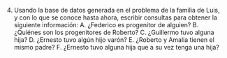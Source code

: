 4. Usando la base de datos generada en el problema de la familia de Luis, y con
lo que se conoce hasta ahora, escribir consultas para obtener la siguiente
información:
A. ¿Federico es progenitor de alguien?
B. ¿Quiénes son los progenitores de Roberto?
C. ¿Guillermo tuvo alguna hija?
D. ¿Ernesto tuvo algún hijo varón?
E. ¿Roberto y Amalia tienen el mismo padre?
F. ¿Ernesto tuvo alguna hija que a su vez tenga una hija?